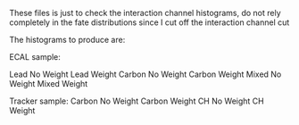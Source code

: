 These files is just to check the interaction channel histograms, do not rely completely in the fate distributions since I cut off the interaction channel cut


The histograms to produce are:

ECAL sample:

Lead No Weight
Lead Weight
Carbon No Weight
Carbon Weight
Mixed No Weight
Mixed Weight

Tracker sample:
Carbon No Weight
Carbon Weight
CH No Weight
CH Weight







